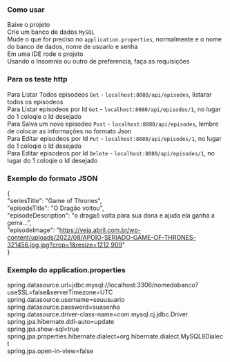 ### Como usar 
Baixe o projeto <br>
Crie um banco de dados `MySQL` <br>
Mude o que for preciso no `application.properties`, normalmente e o nome do banco de dados, nome de usuario e senha <br>
Em uma IDE rode o projeto <br>
Usando o Insomnia ou outro de preferencia, faça as requisições <br>

### Para os teste http

Para Listar Todos episodeos `Get` - `localhost:8080/api/episodes`, listarar todos os episodeos <br>
Para Listar episodeos por Id `Get` - `localhost:8080/api/episodes/1`, no lugar do 1 coloqie o Id desejado <br>
Para Salva um novo episodeo `Post` - `localhost:8080/api/episodes`, lembre de colocar as informações no formato Json <br>
Para Editar episodeos por Id `Put` - `localhost:8080/api/episodes/1`, no lugar do 1 coloqie o Id desejado <br>
Para Editar episodeos por Id `Delete` - `localhost:8080/api/episodes/1`, no lugar do 1 coloqie o Id desejado

### Exemplo do formato JSON

  { <br>
		"seriesTitle": "Game of Thrones", <br>
		"episodeTitle": "O Dragão voltou", <br>
		"episodeDescription": "o dragaõ volta para sua dona e ajuda ela ganha a gerra...", <br>
		"episodeImage": "https://veja.abril.com.br/wp-content/uploads/2022/08/APOIO-SERIADO-GAME-OF-THRONES-321456.jpg.jpg?crop=1&resize=1212,909" <br>
	} <br>


### Exemplo do application.properties

spring.datasource.url=jdbc:mysql://localhost:3306/nomedobanco?useSSL=false&serverTimezone=UTC <br>
spring.datasource.username=seuusuario <br>
spring.datasource.password=suasenha <br>
spring.datasource.driver-class-name=com.mysql.cj.jdbc.Driver <br>
spring.jpa.hibernate.ddl-auto=update <br>
spring.jpa.show-sql=true <br>
spring.jpa.properties.hibernate.dialect=org.hibernate.dialect.MySQL8Dialect <br>
spring.jpa.open-in-view=false <br>


